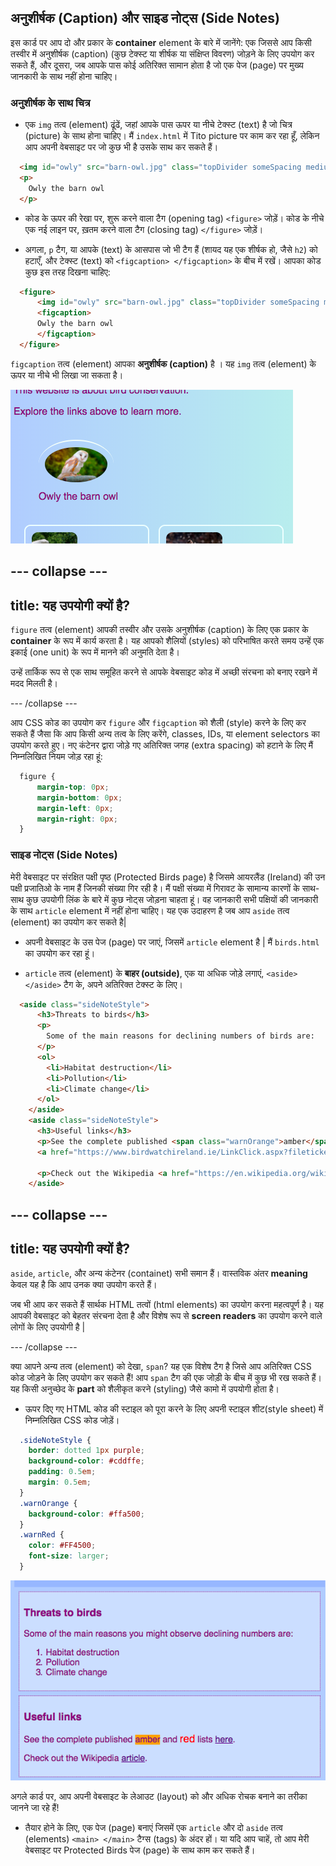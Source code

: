 ## अनुशीर्षक (Caption) और साइड नोट्स (Side Notes)

इस कार्ड पर आप दो और प्रकार के **container** element के बारे में जानेंगे: एक जिससे आप किसी तस्वीर में अनुशीर्षक (caption) (कुछ टेक्स्ट या शीर्षक या संक्षिप्त विवरण) जोड़ने के लिए उपयोग कर सकते हैं, और दूसरा, जब आपके पास कोई अतिरिक्त सामान होता है जो एक पेज (page) पर मुख्य जानकारी के साथ नहीं होना चाहिए।

### अनुशीर्षक के साथ चित्र

+ एक `img` तत्व (element) ढूंढें, जहां आपके पास ऊपर या नीचे टेक्स्ट (text) है जो चित्र (picture) के साथ होना चाहिए। मैं `index.html` में Tito picture पर काम कर रहा हूँ, लेकिन आप अपनी वेबसाइट पर जो कुछ भी है उसके साथ कर सकते हैं।

```html
  <img id="owly" src="barn-owl.jpg" class="topDivider someSpacing mediumPictures" alt="A barn owl" />the dog" />        
  <p>
    Owly the barn owl
  </p>
```

+ कोड के ऊपर की रेखा पर, शुरू करने वाला टैग (opening tag) `<figure>` जोड़ें। कोड के नीचे एक नई लाइन पर, ख़तम करने वाला टैग (closing tag) `</figure>` जोड़ें।

+ अगला, `p` टैग, या आपके (text) के आसपास जो भी टैग हैं (शायद यह एक शीर्षक हो, जैसे `h2`) को हटाएँ, और टेक्स्ट (text) को `<figcaption> </figcaption>` के बीच में रखें। आपका कोड कुछ इस तरह दिखना चाहिए:

```html
  <figure>
      <img id="owly" src="barn-owl.jpg" class="topDivider someSpacing mediumPictures" alt="A barn owl" />the dog" />        
      <figcaption>
      Owly the barn owl
      </figcaption>
  </figure>
```

`figcaption` तत्व (element) आपका **अनुशीर्षक (caption)** है । यह `img` तत्व (element) के ऊपर या नीचे भी लिखा जा सकता है।

![अनुशीर्षक के साथ खलिहानी उल्लू (Barn Owl) की तस्वीर](images/figureAndCaption.png)

--- collapse ---
---
title: यह उपयोगी क्यों है?
---

`figure` तत्व (element) आपकी तस्वीर और उसके अनुशीर्षक (caption) के लिए एक प्रकार के **container** के रूप में कार्य करता है। यह आपको शैलियों (styles) को परिभाषित करते समय उन्हें एक इकाई (one unit) के रूप में मानने की अनुमति देता है।

उन्हें तार्किक रूप से एक साथ समूहित करने से आपके वेबसाइट कोड में अच्छी संरचना को बनाए रखने में मदद मिलती है।

--- /collapse ---

आप CSS कोड का उपयोग कर `figure` और `figcaption` को शैली (style) करने के लिए कर सकते हैं जैसा कि आप किसी अन्य तत्व के लिए करेंगे, classes, IDs, या element selectors का उपयोग करते हुए। नए कंटेनर द्वारा जोड़े गए अतिरिक्त जगह (extra spacing) को हटाने के लिए मैं निम्नलिखित नियम जोड़ रहा हूं:

```css
  figure { 
      margin-top: 0px;
      margin-bottom: 0px;
      margin-left: 0px;
      margin-right: 0px;
  }
```

### साइड नोट्स (Side Notes)

मेरी वेबसाइट पर संरक्षित पक्षी पृष्ठ (Protected Birds page) है जिसमे आयरलैंड (Ireland) की उन पक्षी प्रजातिओ के नाम हैं जिनकी संख्या गिर रही है। मैं पक्षी संख्या में गिरावट के सामान्य कारणों के साथ-साथ कुछ उपयोगी लिंक के बारे में कुछ नोट्स जोड़ना चाहता हूं। वह जानकारी सभी पक्षियों की जानकारी के साथ `article` element में नहीं होना चाहिए। यह एक उदाहरण है जब आप `aside` तत्व (element) का उपयोग कर सकते है|

+ अपनी वेबसाइट के उस पेज (page) पर जाएं, जिसमें `article` element है | मैं `birds.html` का उपयोग कर रहा हूं।

+ `article` तत्व (element) के **बाहर (outside)**, एक या अधिक जोड़े लगाएं, `<aside> </aside>` टैग के, अपने अतिरिक्त टेक्स्ट के लिए।

```html  
  <aside class="sideNoteStyle">
      <h3>Threats to birds</h3>
      <p>
        Some of the main reasons for declining numbers of birds are:
      </p>
      <ol>
        <li>Habitat destruction</li>
        <li>Pollution</li>
        <li>Climate change</li>
      </ol>
    </aside>
    <aside class="sideNoteStyle">
      <h3>Useful links</h3>
      <p>See the complete published <span class="warnOrange">amber</span> and <span class="warnRed">red</span> lists
      <a href="https://www.birdwatchireland.ie/LinkClick.aspx?fileticket=VcYOTGOjNbA%3d&tabid=178">here</a>.</p>

      <p>Check out the Wikipedia <a href="https://en.wikipedia.org/wiki/Bird_conservation">article</a>.</p>
    </aside>
```

--- collapse ---
---
title: यह उपयोगी क्यों है?
---

`aside`, `article`, और अन्य कंटेनर (containet) सभी समान हैं। वास्तविक अंतर **meaning** केवल यह है कि आप उनक क्या उपयोग करते हैं।

जब भी आप कर सकते हैं सार्थक HTML तत्वों (html elements) का उपयोग करना महत्वपूर्ण है। यह आपकी वेबसाइट को बेहतर संरचना देता है और विशेष रूप से **screen readers** का उपयोग करने वाले लोगों के लिए उपयोगी है |

--- /collapse ---

क्या आपने अन्य तत्व (element) को देखा, `span`? यह एक विशेष टैग है जिसे आप अतिरिक्त CSS कोड जोड़ने के लिए उपयोग कर सकते हैं! आप `span` टैग की एक जोड़ी के बीच में कुछ भी रख सकते हैं। यह किसी अनुच्छेद के **part** को शैलीकृत करने (styling) जैसे कामो में उपयोगी होता है।

+ ऊपर दिए गए HTML कोड की स्टाइल को पूरा करने के लिए अपनी स्टाइल शीट(style sheet) में निम्नलिखित CSS कोड जोड़ें।

```css
  .sideNoteStyle {
    border: dotted 1px purple;
    background-color: #cddffe;
    padding: 0.5em;
    margin: 0.5em;
  }
  .warnOrange {
    background-color: #ffa500;
  }
  .warnRed {
    color: #FF4500;
    font-size: larger;
  }

```

![अपने स्टाइल (own styling) के साथ अतिरिक्त नोट्स](images/asidesStyled.png)

अगले कार्ड पर, आप अपनी वेबसाइट के लेआउट (layout) को और अधिक रोचक बनाने का तरीका जानने जा रहे हैं!

+ तैयार होने के लिए, एक पेज (page) बनाएं जिसमें एक `article` और दो `aside` तत्व (elements) `<main> </main>` टैग्स (tags) के अंदर हों। या यदि आप चाहें, तो आप मेरी वेबसाइट पर Protected Birds पेज (page) के साथ काम कर सकते हैं।

   
